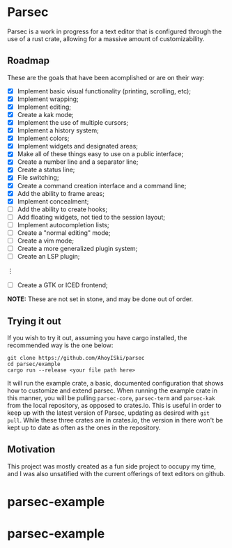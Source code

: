 # Parsec

Parsec is a work in progress for a text editor that is configured through the use of a rust crate, allowing for a massive amount of customizability.

## Roadmap

These are the goals that have been acomplished or are on their way:

- [x] Implement basic visual functionality (printing, scrolling, etc);
- [x] Implement wrapping;
- [x] Implement editing;
- [x] Create a kak mode;
- [x] Implement the use of multiple cursors;
- [x] Implement a history system;
- [x] Implement colors;
- [x] Implement widgets and designated areas;
- [x] Make all of these things easy to use on a public interface;
- [x] Create a number line and a separator line;
- [x] Create a status line;
- [x] File switching;
- [x] Create a command creation interface and a command line;
- [x] Add the ability to frame areas;
- [x] Implement concealment;
- [ ] Add the ability to create hooks;
- [ ] Add floating widgets, not tied to the session layout;
- [ ] Implement autocompletion lists;
- [ ] Create a "normal editing" mode;
- [ ] Create a vim mode;
- [ ] Create a more generalized plugin system;
- [ ] Create an LSP plugin;

︙

- [ ] Create a GTK or ICED frontend;

__NOTE:__ These are not set in stone, and may be done out of order.

## Trying it out

If you wish to try it out, assuming you have cargo installed, the recommended way is the one below:
```
git clone https://github.com/AhoyISki/parsec
cd parsec/example
cargo run --release <your file path here>
```
It will run the example crate, a basic, documented configuration that shows how to customize and extend parsec. When running the example crate in this manner, you will be pulling `parsec-core`, `parsec-term` and `parsec-kak` from the local repository, as opposed to crates.io. This is useful in order to keep up with the latest version of Parsec, updating as desired with `git pull`. While these three crates are in crates.io, the version in there won't be kept up to date as often as the ones in the repository.

## Motivation

This project was mostly created as a fun side project to occupy my time, and I was also unsatified with the current offerings of text editors on github.
# parsec-example
# parsec-example
